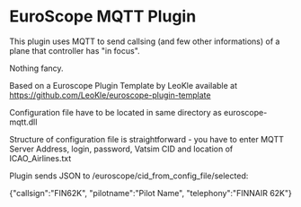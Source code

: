 # EuroScope MQTT Plugin

This plugin uses MQTT to send callsing (and few other informations) of a plane that controller has "in focus". 

Nothing fancy. 

Based on a Euroscope Plugin Template by LeoKle available at https://github.com/LeoKle/euroscope-plugin-template

Configuration file have to be located in same directory as euroscope-mqtt.dll

Structure of configuration file is straightforward - you have to enter MQTT Server Address, login, password, Vatsim CID and location of ICAO_Airlines.txt

Plugin sends JSON to /euroscope/cid_from_config_file/selected:

{"callsign":"FIN62K", "pilotname":"Pilot Name", "telephony":"FINNAIR 62K"}


